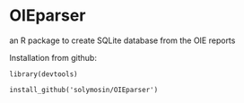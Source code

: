# OIEparser

an R package to create SQLite database from the OIE reports

Installation from github:
```
library(devtools)

install_github('solymosin/OIEparser')

```
